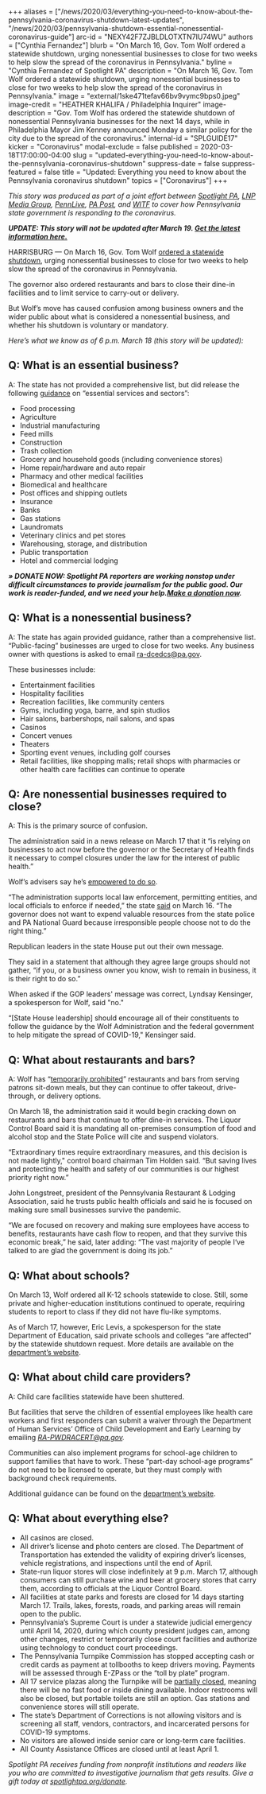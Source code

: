 +++
aliases = ["/news/2020/03/everything-you-need-to-know-about-the-pennsylvania-coronavirus-shutdown-latest-updates", "/news/2020/03/pennsylvania-shutdown-essential-nonessential-coronavirus-guide"]
arc-id = "NEXY42F7ZJBLDLOTXTN7IU74WU"
authors = ["Cynthia Fernandez"]
blurb = "On March 16, Gov. Tom Wolf ordered a statewide shutdown, urging nonessential businesses to close for two weeks to help slow the spread of the coronavirus in Pennsylvania."
byline = "Cynthia Fernandez of Spotlight PA"
description = "On March 16, Gov. Tom Wolf ordered a statewide shutdown, urging nonessential businesses to close for two weeks to help slow the spread of the coronavirus in Pennsylvania."
image = "external/1ske471tefav66bv9vymc9bps0.jpeg"
image-credit = "HEATHER KHALIFA / Philadelphia Inquirer"
image-description = "Gov. Tom Wolf has ordered the statewide shutdown of nonessential Pennsylvania businesses for the next 14 days, while in Philadelphia Mayor Jim Kenney announced Monday a similar policy for the city due to the spread of the coronavirus."
internal-id = "SPLGUIDE17"
kicker = "Coronavirus"
modal-exclude = false
published = 2020-03-18T17:00:00-04:00
slug = "updated-everything-you-need-to-know-about-the-pennsylvania-coronavirus-shutdown"
suppress-date = false
suppress-featured = false
title = "Updated: Everything you need to know about the Pennsylvania coronavirus shutdown"
topics = ["Coronavirus"]
+++

<i>This story was produced as part of a joint effort between </i><a href="https://www.spotlightpa.org/"><i>Spotlight PA</i></a><i>, </i><a href="https://lancasteronline.com/"><i>LNP Media Group</i></a><i>, </i><a href="https://www.pennlive.com/"><i>PennLive</i></a><i>, </i><a href="https://papost.org/"><i>PA Post</i></a><i>, and </i><a href="https://www.witf.org/"><i>WITF</i></a><i> to cover how Pennsylvania state government is responding to the coronavirus.</i>

***UPDATE: This story will not be updated after March 19. [Get the latest information here.](https://www.spotlightpa.org/news/2020/03/pennsylvania-coronavirus-life-sustaining-wolf-mandatory-shutdown-order-full-list/)***

HARRISBURG — On March 16, Gov. Tom Wolf [ordered a statewide shutdown](https://www.spotlightpa.org/news/2020/03/pennsylvania-coronavirus-statewide-shutdown-tom-wolf-governor/), urging nonessential businesses to close for two weeks to help slow the spread of the coronavirus in Pennsylvania.

The governor also ordered restaurants and bars to close their dine-in facilities and to limit service to carry-out or delivery.

But Wolf’s move has caused confusion among business owners and the wider public about what is considered a nonessential business, and whether his shutdown is voluntary or mandatory.

*Here’s what we know as of 6 p.m. March 18 (this story will be updated):*

## Q: What is an essential business?

A: The state has not provided a comprehensive list, but did release the following [guidance](https://dced.pa.gov/resources/) on “essential services and sectors”:

* Food processing
* Agriculture
* Industrial manufacturing
* Feed mills
* Construction
* Trash collection
* Grocery and household goods (including convenience stores)
* Home repair/hardware and auto repair
* Pharmacy and other medical facilities
* Biomedical and healthcare
* Post offices and shipping outlets
* Insurance
* Banks
* Gas stations
* Laundromats
* Veterinary clinics and pet stores
* Warehousing, storage, and distribution
* Public transportation
* Hotel and commercial lodging

***» DONATE NOW: Spotlight PA reporters are working nonstop under difficult circumstances to provide journalism for the public good. Our work is reader-funded, and we need your help.[Make a donation now](https://www.spotlightpa.org/donate).***

## Q: What is a nonessential business?

A: The state has again provided guidance, rather than a comprehensive list. “Public-facing” businesses are urged to close for two weeks. Any business owner with questions is asked to email [ra-dcedcs@pa.gov](mailto:ra-dcedcs@pa.gov).

These businesses include:

* Entertainment facilities
* Hospitality facilities
* Recreation facilities, like community centers
* Gyms, including yoga, barre, and spin studios
* Hair salons, barbershops, nail salons, and spas
* Casinos
* Concert venues
* Theaters
* Sporting event venues, including golf courses
* Retail facilities, like shopping malls; retail shops with pharmacies or other health care facilities can continue to operate

## Q: Are nonessential businesses required to close?

A: This is the primary source of confusion.

The administration said in a news release on March 17 that it “is relying on businesses to act now before the governor or the Secretary of Health finds it necessary to compel closures under the law for the interest of public health.”

Wolf’s advisers say he’s [empowered to do so](https://www.spotlightpa.org/news/2020/03/coronavirus-tom-wolf-emergency-powers-pennsylvania/).

“The administration supports local law enforcement, permitting entities, and local officials to enforce if needed,” the state [said](https://www.governor.pa.gov/newsroom/gov-wolf-puts-statewide-covid-19-mitigation-efforts-in-effect-stresses-need-for-every-pennsylvanian-to-take-action-to-stop-the-spread/) on March 16. “The governor does not want to expend valuable resources from the state police and PA National Guard because irresponsible people choose not to do the right thing.”

Republican leaders in the state House put out their own message.

They said in a statement that although they agree large groups should not gather, “if you, or a business owner you know, wish to remain in business, it is their right to do so.”

When asked if the GOP leaders' message was correct, Lyndsay Kensinger, a spokesperson for Wolf, said "no."

“\[State House leadership] should encourage all of their constituents to follow the guidance by the Wolf Administration and the federal government to help mitigate the spread of COVID-19," Kensinger said.

## Q: What about restaurants and bars?

A: Wolf has “[temporarily prohibited](https://www.governor.pa.gov/newsroom/wolf-administration-updates-businesses-on-guidance-for-covid-19-mitigation-efforts/)” restaurants and bars from serving patrons sit-down meals, but they can continue to offer takeout, drive-through, or delivery options.

On March 18, the administration said it would begin cracking down on restaurants and bars that continue to offer dine-in services. The Liquor Control Board said it is mandating all on-premises consumption of food and alcohol stop and the State Police will cite and suspend violators.

“Extraordinary times require extraordinary measures, and this decision is not made lightly," control board chairman Tim Holden said. “But saving lives and protecting the health and safety of our communities is our highest priority right now.”

John Longstreet, president of the Pennsylvania Restaurant & Lodging Association, said he trusts public health officials and said he is focused on making sure small businesses survive the pandemic.

“We are focused on recovery and making sure employees have access to benefits, restaurants have cash flow to reopen, and that they survive this economic break,” he said, later adding: “The vast majority of people I‘ve talked to are glad the government is doing its job.”

## Q: What about schools?

On March 13, Wolf ordered all K-12 schools statewide to close. Still, some private and higher-education institutions continued to operate, requiring students to report to class if they did not have flu-like symptoms.

As of March 17, however, Eric Levis, a spokesperson for the state Department of Education, said private schools and colleges “are affected” by the statewide shutdown request. More details are available on the [department’s website](https://web.archive.org/web/20220602103933/https://www.education.pa.gov/Schools/safeschools/emergencyplanning/COVID-19/Pages/AnswersToFAQs.aspx).

## Q: What about child care providers?

A: Child care facilities statewide have been shuttered.

But facilities that serve the children of essential employees like health care workers and first responders can submit a waiver through the Department of Human Services’ Office of Child Development and Early Learning by emailing *[RA-PWDRACERT@pa.gov](mailto:RA-PWDRACERT@pa.gov).*

Communities can also implement programs for school-age children to support families that have to work. These “part-day school-age programs” do not need to be licensed to operate, but they must comply with background check requirements.

Additional guidance can be found on the [department’s website](https://www.dhs.pa.gov/providers/Providers/Pages/Coronavirus-Provider-Resources.aspx).

## Q: What about everything else?

* All casinos are closed.
* All driver’s license and photo centers are closed. The Department of Transportation has extended the validity of expiring driver’s licenses, vehicle registrations, and inspections until the end of April.
* State-run liquor stores will close indefinitely at 9 p.m. March 17, although consumers can still purchase wine and beer at grocery stores that carry them, according to officials at the Liquor Control Board.
* All facilities at state parks and forests are closed for 14 days starting March 17. Trails, lakes, forests, roads, and parking areas will remain open to the public.
* Pennsylvania’s Supreme Court is under a statewide judicial emergency until April 14, 2020, during which county president judges can, among other changes, restrict or temporarily close court facilities and authorize using technology to conduct court proceedings.
* The Pennsylvania Turnpike Commission has stopped accepting cash or credit cards as payment at tollbooths to keep drivers moving. Payments will be assessed through E-ZPass or the “toll by plate” program.
* All 17 service plazas along the Turnpike will be [partially closed](https://www.paturnpike.com/Press/2020/20200317150606.htm), meaning there will be no fast food or inside dining available. Indoor restrooms will also be closed, but portable toilets are still an option. Gas stations and convenience stores will still operate.
* The state’s Department of Corrections is not allowing visitors and is screening all staff, vendors, contractors, and incarcerated persons for COVID-19 symptoms.
* No visitors are allowed inside senior care or long-term care facilities.
* All County Assistance Offices are closed until at least April 1.

<script src="https://www.spotlightpa.org/embed.js" async></script><div data-spl-embed-version="1" data-spl-src="https://www.spotlightpa.org/embeds/tips/?tip_text=%3Cb%3EHave%20a%20question%20or%20tip%20about%20Pennsylvania's%20shutdown%3F%3C%2Fb%3E%20We%20want%20to%20hear%20from%20you."></div>

<i>Spotlight PA receives funding from nonprofit institutions and readers like you who are committed to investigative journalism that gets results. Give a gift today at </i><a href="https://www.spotlightpa.org/donate"><i>spotlightpa.org/donate</i></a><i>.</i>
